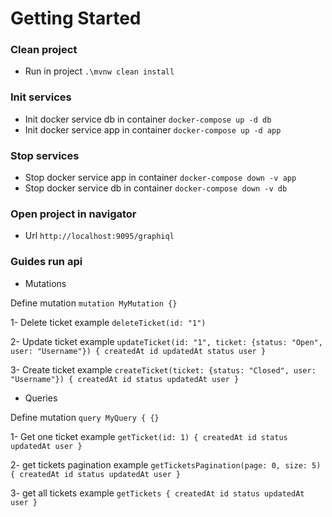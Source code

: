 # Getting Started

### Clean project
* Run in project `.\mvnw clean install`

### Init services
* Init docker service db in container `docker-compose up -d db`
* Init docker service app in container `docker-compose up -d app`

### Stop services
* Stop docker service app in container `docker-compose down -v app` 
* Stop docker service db in container `docker-compose down -v db`

### Open project in navigator
* Url `http://localhost:9095/graphiql`

### Guides run api

* Mutations

Define mutation `mutation MyMutation {}` 

1- Delete ticket example
`deleteTicket(id: "1")`

2- Update ticket example
`updateTicket(id: "1", ticket: {status: "Open", user: "Username"}) {
    createdAt
    id
    updatedAt
    status
    user
}`

3- Create ticket example
`createTicket(ticket: {status: "Closed", user: "Username"}) {
    createdAt
    id
    status
    updatedAt
    user
}`


* Queries

Define mutation `query MyQuery { {}`

1- Get one ticket example
`getTicket(id: 1) {
    createdAt
    id
    status
    updatedAt
    user
}`

2- get tickets pagination example
`getTicketsPagination(page: 0, size: 5) {
    createdAt
    id
    status
    updatedAt
    user
}`

3- get all tickets example
`getTickets {
    createdAt
    id
    status
    updatedAt
    user
}`
